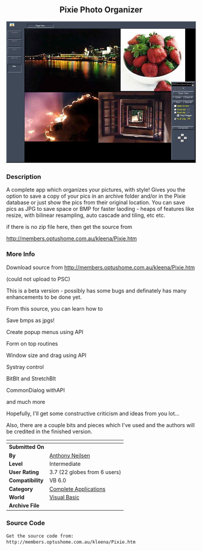 ﻿<div align="center">

## Pixie Photo Organizer

<img src="PIC20025121229183387.jpg">
</div>

### Description

A complete app which organizes your pictures, with style! Gives you the option to save a copy of your pics in an archive folder and/or in the Pixie database or just show the pics from their original location. You can save pics as JPG to save space or BMP for faster laoding - heaps of features like resize, with bilinear resampling, auto cascade and tiling, etc etc.

if there is no zip file here, then get the source from

http://members.optushome.com.au/kleena/Pixie.htm
 
### More Info
 
Download source from http://members.optushome.com.au/kleena/Pixie.htm

(could not upload to PSC)

This is a beta version - possibly has some bugs and definately has many enhancements to be done yet.

From this source, you can learn how to

Save bmps as jpgs!

Create popup menus using API

Form on top routines

Window size and drag using API

Systray control

BitBlt and StretchBlt

CommonDialog withAPI

and much more

Hopefully, I'll get some constructive criticism and ideas from you lot...

Also, there are a couple bits and pieces which I've used and the authors will be credited in the finished version.


<span>             |<span>
---                |---
**Submitted On**   |
**By**             |[Anthony Neilsen](https://github.com/Planet-Source-Code/PSCIndex/blob/master/ByAuthor/anthony-neilsen.md)
**Level**          |Intermediate
**User Rating**    |3.7 (22 globes from 6 users)
**Compatibility**  |VB 6\.0
**Category**       |[Complete Applications](https://github.com/Planet-Source-Code/PSCIndex/blob/master/ByCategory/complete-applications__1-27.md)
**World**          |[Visual Basic](https://github.com/Planet-Source-Code/PSCIndex/blob/master/ByWorld/visual-basic.md)
**Archive File**   |[](https://github.com/Planet-Source-Code/anthony-neilsen-pixie-photo-organizer__1-34719/archive/master.zip)





### Source Code

```
Get the source code from:
http://members.optushome.com.au/kleena/Pixie.htm
```


